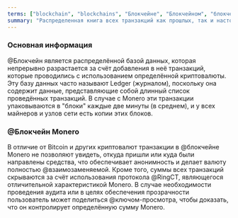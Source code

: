 ```yaml
---
terms: ["blockchain", "blockchains", "Блoкчейне", "Блoкчейном", "блoкчейна", "блoкчейну", "Блoкчейн", "блoкчейн", "блoкчейне", "блoкчейном"]
summary: "Распределенная книга всех транзакций как прошлых, так и настоящих, без раскрытия того, из каких источников поступали или кто отправлял средства."
---
```


### Основная информация
@Блoкчейн является распределённой базой данных, которая непрерывно разрастается за счёт добавления в неё транзакций, которые проводились с использованием определённой криптовалюты. Эту базу данных часто называют Ledger (журналом), поскольку она содержит данные, представляющие собой длинный список проведённых транзакций. В случае с Monero эти транзакции упаковываются в "блоки" каждые две минуты (в среднем), и у всех майнеров и узлов сети есть копии этих блоков.

### @Блoкчейн Monero
В отличие от Bitcoin и других криптовалют транзакции в @блoкчейне Monero не позволяют увидеть, откуда пришли или куда были направлены средства, что обеспечивает анонимность и делает валюту полностью @взаимозаменяемой. Кроме того, суммы всех транзакций скрываются за счёт использования протокола @RingCT, являющегося отличительной характеристикой Monero. В случае необходимости проведения аудита или в целях обеспечения прозрачности пользователь может поделиться @ключом-просмотра, чтобы доказать, что он контролирует определённую сумму Monero.
